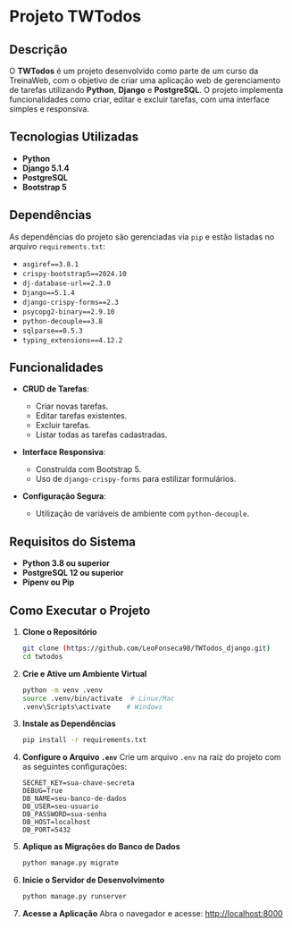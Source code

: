 # Projeto TWTodos

## Descrição
O **TWTodos** é um projeto desenvolvido como parte de um curso da TreinaWeb, com o objetivo de criar uma aplicação web de gerenciamento de tarefas utilizando **Python**, **Django** e **PostgreSQL**. O projeto implementa funcionalidades como criar, editar e excluir tarefas, com uma interface simples e responsiva.

## Tecnologias Utilizadas

- **Python**
- **Django 5.1.4**
- **PostgreSQL**
- **Bootstrap 5**

## Dependências

As dependências do projeto são gerenciadas via `pip` e estão listadas no arquivo `requirements.txt`:

- `asgiref==3.8.1`
- `crispy-bootstrap5==2024.10`
- `dj-database-url==2.3.0`
- `Django==5.1.4`
- `django-crispy-forms==2.3`
- `psycopg2-binary==2.9.10`
- `python-decouple==3.8`
- `sqlparse==0.5.3`
- `typing_extensions==4.12.2`

## Funcionalidades

- **CRUD de Tarefas**:
  - Criar novas tarefas.
  - Editar tarefas existentes.
  - Excluir tarefas.
  - Listar todas as tarefas cadastradas.

- **Interface Responsiva**:
  - Construída com Bootstrap 5.
  - Uso de `django-crispy-forms` para estilizar formulários.

- **Configuração Segura**:
  - Utilização de variáveis de ambiente com `python-decouple`.

## Requisitos do Sistema

- **Python 3.8 ou superior**
- **PostgreSQL 12 ou superior**
- **Pipenv ou Pip**

## Como Executar o Projeto

1. **Clone o Repositório**
   ```bash
   git clone (https://github.com/LeoFonseca98/TWTodos_django.git)
   cd twtodos
   ```

2. **Crie e Ative um Ambiente Virtual**
   ```bash
   python -m venv .venv
   source .venv/bin/activate  # Linux/Mac
   .venv\Scripts\activate    # Windows
   ```

3. **Instale as Dependências**
   ```bash
   pip install -r requirements.txt
   ```

4. **Configure o Arquivo `.env`**
   Crie um arquivo `.env` na raiz do projeto com as seguintes configurações:
   ```plaintext
   SECRET_KEY=sua-chave-secreta
   DEBUG=True
   DB_NAME=seu-banco-de-dados
   DB_USER=seu-usuario
   DB_PASSWORD=sua-senha
   DB_HOST=localhost
   DB_PORT=5432
   ```

5. **Aplique as Migrações do Banco de Dados**
   ```bash
   python manage.py migrate
   ```

6. **Inicie o Servidor de Desenvolvimento**
   ```bash
   python manage.py runserver
   ```

7. **Acesse a Aplicação**
   Abra o navegador e acesse: [http://localhost:8000](http://localhost:8000)






